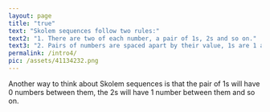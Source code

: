 ```yaml
---
layout: page
title: "true"
text: "Skolem sequences follow two rules:"
text2: "1. There are two of each number, a pair of 1s, 2s and so on."
text3: "2. Pairs of numbers are spaced apart by their value, 1s are 1 apart, 2s are 2 apart, etc."
permalink: /intro4/
pic: /assets/41134232.png
---
```

Another way to think about Skolem sequences is that the pair of 1s will have 0 numbers between them, the 2s will have 1 number between them and so on.
